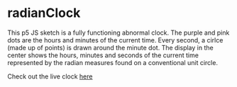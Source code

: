 # radianClock
This p5 JS sketch is a fully functioning abnormal clock. The purple and pink dots are the hours and minutes of the current time. Every second, a cirlce (made up of points) is drawn around the minute dot. The display in the center shows the hours, minutes and seconds of the current time represented by the radian measures found on a conventional unit circle. 

Check out the live clock [here](https://henryburkhardt.github.io/radianClock/)

